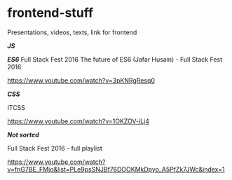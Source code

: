 # frontend-stuff
Presentations, videos, texts, link for frontend

***JS***

***ES6***
Full Stack Fest 2016 
The future of ES6 (Jafar Husain) - Full Stack Fest 2016

https://www.youtube.com/watch?v=3pKNRgResq0


***CSS***

ITCSS

https://www.youtube.com/watch?v=1OKZOV-iLj4

***Not sorted***

Full Stack Fest 2016 - full playlist

https://www.youtube.com/watch?v=fnG7BE_FMjo&list=PLe9psSNJBf76DOOKMkDpyo_A5PfZk7JWc&index=1
